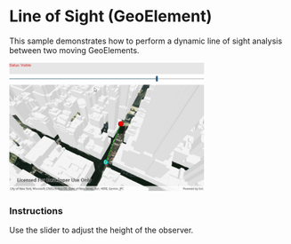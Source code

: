 # Line of Sight (GeoElement)

This sample demonstrates how to perform a dynamic line of sight analysis between two moving GeoElements.

<img src="LineOfSightGeoElement.jpg" width="350"/>

### Instructions

Use the slider to adjust the height of the observer.